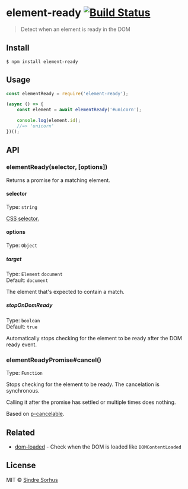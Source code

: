 # element-ready [![Build Status](https://travis-ci.org/sindresorhus/element-ready.svg?branch=master)](https://travis-ci.org/sindresorhus/element-ready)

> Detect when an element is ready in the DOM


## Install

```
$ npm install element-ready
```


## Usage

```js
const elementReady = require('element-ready');

(async () => {
	const element = await elementReady('#unicorn');

	console.log(element.id);
	//=> 'unicorn'
})();
```


## API

### elementReady(selector, [options])

Returns a promise for a matching element.

#### selector

Type: `string`

[CSS selector.](https://developer.mozilla.org/en-US/docs/Web/Guide/CSS/Getting_Started/Selectors)

#### options

Type: `Object`

##### target

Type: `Element` `document`<br>
Default: `document`

The element that's expected to contain a match.

##### stopOnDomReady

Type: `boolean`<br>
Default: `true`

Automatically stops checking for the element to be ready after the DOM ready event.

### elementReadyPromise#cancel()

Type: `Function`

Stops checking for the element to be ready. The cancelation is synchronous.

Calling it after the promise has settled or multiple times does nothing.

Based on [p-cancelable](https://github.com/sindresorhus/p-cancelable).


## Related

- [dom-loaded](https://github.com/sindresorhus/dom-loaded) - Check when the DOM is loaded like `DOMContentLoaded`


## License

MIT © [Sindre Sorhus](https://sindresorhus.com)
